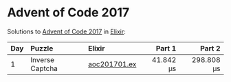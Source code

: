 # Advent of Code 2017

Solutions to [Advent of Code 2017](https://adventofcode.com/2017/) in [Elixir](https://elixir-lang.org/):

| Day  | Puzzle          | Elixir                                          |    Part 1 |     Part 2 |
| :--- | :-------------- | :---------------------------------------------- | --------: | ---------: |
| 1    | Inverse Captcha | [aoc201701.ex](01_inverse_captcha/aoc201701.ex) | 41.842 µs | 298.808 µs |
